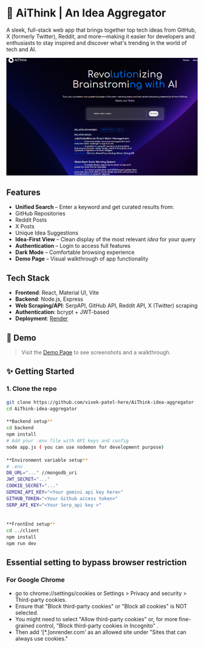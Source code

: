 # 🧠 AiThink | An Idea Aggregator

A sleek, full-stack web app that brings together top tech ideas from GitHub, X (formerly Twitter), Reddit, and more—making it easier for developers and enthusiasts to stay inspired and discover what's trending in the world of tech and AI.

![Screenshot](./client/public/readmeDemo.PNG)

##  Features

-  **Unified Search** – Enter a keyword and get curated results from:
  - GitHub Repositories
  - Reddit Posts
  - X Posts
  - Unique Idea Suggestions
- **Idea-First View** – Clean display of the most relevant *idea* for your query
- **Authentication** – Login to access full features
- **Dark Mode** – Comfortable browsing experience
- **Demo Page** – Visual walkthrough of app functionality

## Tech Stack

- **Frontend**: React, Material UI, Vite
- **Backend**: Node.js, Express
- **Web Scraping/API**: SerpAPI, GitHub API, Reddit API, X (Twitter) scraping
- **Authentication**: bcrypt + JWT-based 
- **Deployment**: [Render](https://render.com) 

## 📸 Demo

> Visit the [Demo Page](https://your-site.com/demo) to see screenshots and a walkthrough.

## ✨ Getting Started

### 1. Clone the repo

```bash
git clone https://github.com/vivek-patel-here/AiThink-idea-aggregator
cd AiThink-idea-aggregator

**Backend setup**
cd backend
npm install
# Add your .env file with API keys and config
node app.js ( you can use nodemon for development purpose)

**Environment variable setup**
# .env
DB_URL="..." //mongodb_uri
JWT_SECRET="..."
COOKIE_SECRET="..."
GEMINI_API_KEY="<Your gemini api key here>"
GITHUB_TOKEN="<Your Github access token>"
SERP_API_KEY="<Your Serp_api key >"


**FrontEnd setup**
cd ../client
npm install 
npm run dev

```

## Essential setting to bypass browser restriction

### For Google Chrome

- go to chrome://settings/cookies or Settings > Privacy and security > Third-party cookies.
- Ensure that "Block third-party cookies" or "Block all cookies" is NOT selected.
- You might need to select "Allow third-party cookies" or, for more fine-grained control, "Block third-party cookies in Incognito" .
- Then add '[*.]onrender.com' as an allowed site under "Sites that can always use cookies."

